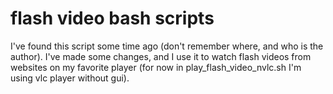 flash video bash scripts
========================

I've found this script some time ago (don't remember where, and who is the author).
I've made some changes, and I use it to watch flash videos from websites on my favorite player (for now in play_flash_video_nvlc.sh I'm using vlc player without gui).

